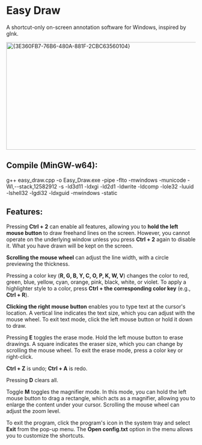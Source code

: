 # Easy Draw
A shortcut-only on-screen annotation software for Windows, inspired by gInk.

<img width="950" height="285" alt="{3E360FB7-76B6-480A-881F-2CBC63560104}" src="https://github.com/user-attachments/assets/cdc34d78-20fb-4a25-a903-a91a7cd54bcf" />

## Compile (MinGW-w64):
g++ easy_draw.cpp -o Easy_Draw.exe -pipe -flto -mwindows -municode -Wl,--stack,12582912 -s -ld3d11 -ldxgi -ld2d1 -ldwrite -ldcomp -lole32 -luuid -lshell32 -lgdi32 -ldxguid -mwindows -static

## Features:
Pressing **Ctrl + 2** can enable all features, allowing you to **hold the left mouse button** to draw freehand lines on the screen. 
However, you cannot operate on the underlying window unless you press **Ctrl + 2** again to disable it. What you have drawn will be kept on the screen.

**Scrolling the mouse wheel** can adjust the line width, with a circle previewing the thickness.

Pressing a color key (**R, G, B, Y, C, O, P, K, W, V**) changes the color to red, green, blue, yellow, cyan, orange, pink, black, white, or violet.
To apply a highlighter style to a color, press **Ctrl + the corresponding color key** (e.g., **Ctrl + R**).

**Clicking the right mouse button** enables you to type text at the cursor's location. A vertical line indicates the text size, which you can adjust with the mouse wheel. To exit text mode, click the left mouse button or hold it down to draw.

Pressing **E** toggles the erase mode. Hold the left mouse button to erase drawings. A square indicates the eraser size, which you can change by scrolling the mouse wheel. To exit the erase mode, press a color key or right-click.

**Ctrl + Z** is undo; **Ctrl + A** is redo.

Pressing **D** clears all.

Toggle **M** toggles the magnifier mode. In this mode, you can hold the left mouse button to drag a rectangle, which acts as a magnifier, allowing you to enlarge the content under your cursor. Scrolling the mouse wheel can adjust the zoom level.

To exit the program, click the program's icon in the system tray and select **Exit** from the pop-up menu. The **Open config.txt** option in the menu allows you to customize the shortcuts.
